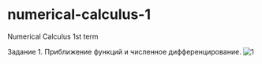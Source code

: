 # numerical-calculus-1
Numerical Calculus 1st term


Задание 1.  Приближение функций и численное дифференцирование.
![1](https://user-images.githubusercontent.com/9623983/105612226-1c0d0f80-5dd4-11eb-8aef-1668edb51754.png)





